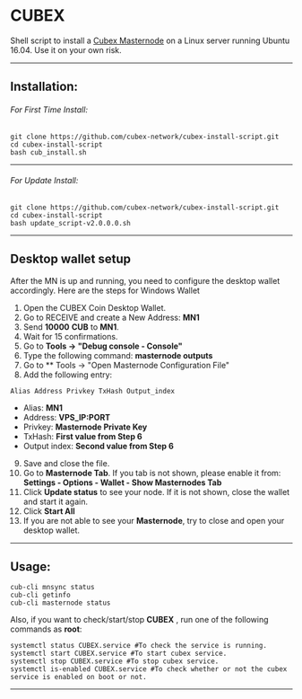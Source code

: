 # CUBEX
Shell script to install a [Cubex Masternode](https://discord.gg/QHjwumq) on a Linux server running Ubuntu 16.04. Use it on your own risk.

***
## Installation:
###### For First Time Install:
```
git clone https://github.com/cubex-network/cubex-install-script.git
cd cubex-install-script
bash cub_install.sh
```
***
###### For Update Install:
```
git clone https://github.com/cubex-network/cubex-install-script.git
cd cubex-install-script
bash update_script-v2.0.0.0.sh
```
***

## Desktop wallet setup

After the MN is up and running, you need to configure the desktop wallet accordingly. Here are the steps for Windows Wallet
1. Open the CUBEX Coin Desktop Wallet.
2. Go to RECEIVE and create a New Address: **MN1**
3. Send **10000** **CUB** to **MN1**.
4. Wait for 15 confirmations.
5. Go to **Tools -> "Debug console - Console"**
6. Type the following command: **masternode outputs**
7. Go to  ** Tools -> "Open Masternode Configuration File"
8. Add the following entry:
```
Alias Address Privkey TxHash Output_index
```
* Alias: **MN1**
* Address: **VPS_IP:PORT**
* Privkey: **Masternode Private Key**
* TxHash: **First value from Step 6**
* Output index:  **Second value from Step 6**
9. Save and close the file.
10. Go to **Masternode Tab**. If you tab is not shown, please enable it from: **Settings - Options - Wallet - Show Masternodes Tab**
11. Click **Update status** to see your node. If it is not shown, close the wallet and start it again.
10. Click **Start All**
11. If you are not able to see your **Masternode**, try to close and open your desktop wallet.

***

## Usage:

```
cub-cli mnsync status
cub-cli getinfo
cub-cli masternode status
```

Also, if you want to check/start/stop **CUBEX** , run one of the following commands as **root**:

```
systemctl status CUBEX.service #To check the service is running.
systemctl start CUBEX.service #To start cubex service.
systemctl stop CUBEX.service #To stop cubex service.
systemctl is-enabled CUBEX.service #To check whether or not the cubex service is enabled on boot or not.
```

***

